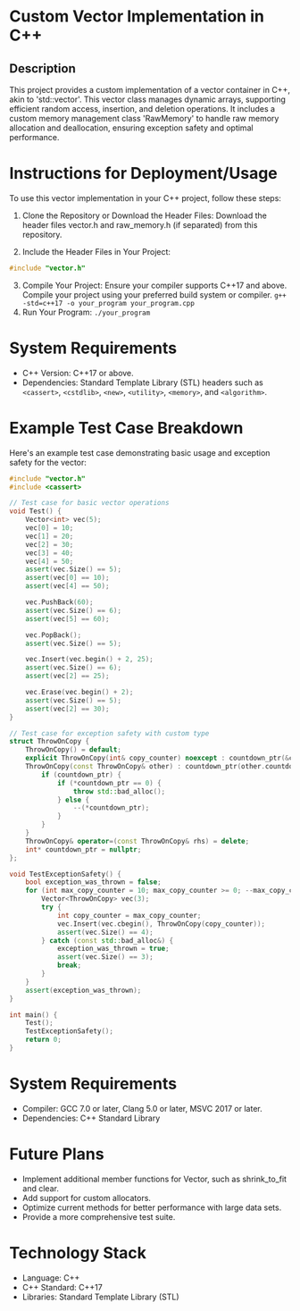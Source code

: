 # Custom Vector Implementation in C++
## Description
This project provides a custom implementation of a vector container in C++, akin to 'std::vector'. This vector class manages dynamic arrays, supporting efficient random access, insertion, and deletion operations. It includes a custom memory management class 'RawMemory' to handle raw memory allocation and deallocation, ensuring exception safety and optimal performance.

# Instructions for Deployment/Usage
To use this vector implementation in your C++ project, follow these steps:

1. Clone the Repository or Download the Header Files:
Download the header files vector.h and raw_memory.h (if separated) from this repository.

2. Include the Header Files in Your Project:
```cpp
#include "vector.h"
```
3. Compile Your Project:
Ensure your compiler supports C++17 and above. Compile your project using your preferred build system or compiler. ```g++ -std=c++17 -o your_program your_program.cpp```
4. Run Your Program: ```./your_program```

# System Requirements
- C++ Version: C++17 or above.
- Dependencies: Standard Template Library (STL) headers such as `<cassert>`, `<cstdlib>`, `<new>`, `<utility>`, `<memory>`, and `<algorithm>`.

# Example Test Case Breakdown
Here's an example test case demonstrating basic usage and exception safety for the vector:
```cpp
#include "vector.h"
#include <cassert>

// Test case for basic vector operations
void Test() {
    Vector<int> vec(5);
    vec[0] = 10;
    vec[1] = 20;
    vec[2] = 30;
    vec[3] = 40;
    vec[4] = 50;
    assert(vec.Size() == 5);
    assert(vec[0] == 10);
    assert(vec[4] == 50);

    vec.PushBack(60);
    assert(vec.Size() == 6);
    assert(vec[5] == 60);

    vec.PopBack();
    assert(vec.Size() == 5);

    vec.Insert(vec.begin() + 2, 25);
    assert(vec.Size() == 6);
    assert(vec[2] == 25);

    vec.Erase(vec.begin() + 2);
    assert(vec.Size() == 5);
    assert(vec[2] == 30);
}

// Test case for exception safety with custom type
struct ThrowOnCopy {
    ThrowOnCopy() = default;
    explicit ThrowOnCopy(int& copy_counter) noexcept : countdown_ptr(&copy_counter) {}
    ThrowOnCopy(const ThrowOnCopy& other) : countdown_ptr(other.countdown_ptr) {
        if (countdown_ptr) {
            if (*countdown_ptr == 0) {
                throw std::bad_alloc();
            } else {
                --(*countdown_ptr);
            }
        }
    }
    ThrowOnCopy& operator=(const ThrowOnCopy& rhs) = delete;
    int* countdown_ptr = nullptr;
};

void TestExceptionSafety() {
    bool exception_was_thrown = false;
    for (int max_copy_counter = 10; max_copy_counter >= 0; --max_copy_counter) {
        Vector<ThrowOnCopy> vec(3);
        try {
            int copy_counter = max_copy_counter;
            vec.Insert(vec.cbegin(), ThrowOnCopy(copy_counter));
            assert(vec.Size() == 4);
        } catch (const std::bad_alloc&) {
            exception_was_thrown = true;
            assert(vec.Size() == 3);
            break;
        }
    }
    assert(exception_was_thrown);
}

int main() {
    Test();
    TestExceptionSafety();
    return 0;
}
```
# System Requirements
- Compiler: GCC 7.0 or later, Clang 5.0 or later, MSVC 2017 or later.
- Dependencies: C++ Standard Library
# Future Plans
- Implement additional member functions for Vector, such as shrink_to_fit and clear.
- Add support for custom allocators.
- Optimize current methods for better performance with large data sets.
- Provide a more comprehensive test suite.
# Technology Stack
- Language: C++
- C++ Standard: C++17
- Libraries: Standard Template Library (STL)

